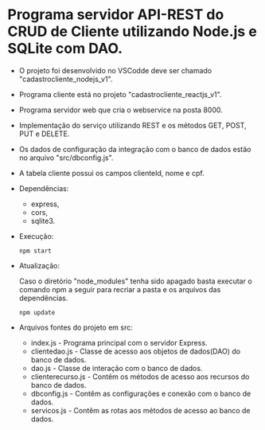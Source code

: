 # Programa servidor API-REST do CRUD de Cliente utilizando Node.js e SQLite com DAO.

- O projeto foi desenvolvido no VSCodde deve ser chamado "cadastrocliente_nodejs_v1".
- Programa cliente está no projeto "cadastrocliente_reactjs_v1".
- Programa servidor web que cria o webservice na posta 8000.
- Implementação do serviço utilizando REST e os métodos GET, POST, PUT e DELETE.
- Os dados de configuração da integração com o banco de dados estão no arquivo "src/dbconfig.js".
- A tabela cliente possui os campos clienteId, nome e cpf.

- Dependências:    
    - express,
    - cors,
    - sqlite3.

- Execução:    
   <pre><code>npm start</code></pre>

- Atualização:

   Caso o diretório "node_modules" tenha sido apagado basta executar o comando npm a seguir para recriar a pasta e os arquivos das dependências.
   <pre><code>npm update</code></pre>   

- Arquivos fontes do projeto em src:
    - index.js - Programa principal com o servidor Express.
    - clientedao.js - Classe de acesso aos objetos de dados(DAO) do banco de dados.
    - dao.js - Classe de interação com o banco de dados.
    - clienterecurso.js - Contêm os métodos de acesso aos recursos do banco de dados.
    - dbconfig.js - Contêm as configurações e conexão com o banco de dados.
    - servicos.js - Contêm as rotas aos métodos de acesso ao banco de dados.